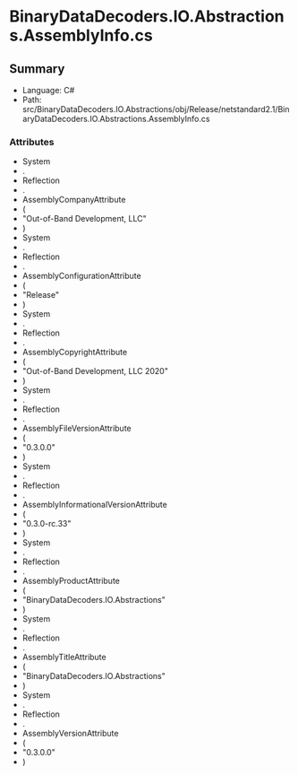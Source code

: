 ﻿# BinaryDataDecoders.IO.Abstractions.AssemblyInfo.cs

## Summary

* Language: C#
* Path: src/BinaryDataDecoders.IO.Abstractions/obj/Release/netstandard2.1/BinaryDataDecoders.IO.Abstractions.AssemblyInfo.cs

### Attributes

 - System
 - .
 - Reflection
 - .
 - AssemblyCompanyAttribute
 - (
 - "Out-of-Band Development, LLC"
 - )
 - System
 - .
 - Reflection
 - .
 - AssemblyConfigurationAttribute
 - (
 - "Release"
 - )
 - System
 - .
 - Reflection
 - .
 - AssemblyCopyrightAttribute
 - (
 - "Out-of-Band Development, LLC 2020"
 - )
 - System
 - .
 - Reflection
 - .
 - AssemblyFileVersionAttribute
 - (
 - "0.3.0.0"
 - )
 - System
 - .
 - Reflection
 - .
 - AssemblyInformationalVersionAttribute
 - (
 - "0.3.0-rc.33"
 - )
 - System
 - .
 - Reflection
 - .
 - AssemblyProductAttribute
 - (
 - "BinaryDataDecoders.IO.Abstractions"
 - )
 - System
 - .
 - Reflection
 - .
 - AssemblyTitleAttribute
 - (
 - "BinaryDataDecoders.IO.Abstractions"
 - )
 - System
 - .
 - Reflection
 - .
 - AssemblyVersionAttribute
 - (
 - "0.3.0.0"
 - )

